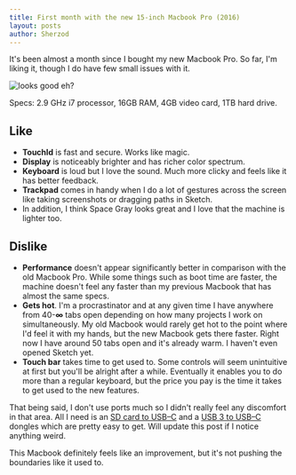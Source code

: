 ```yaml
---
title: First month with the new 15-inch Macbook Pro (2016)
layout: posts
author: Sherzod
---
```


It's been almost a month since I bought my new  Macbook Pro. So far, I'm liking it, though I do have few small issues with it.

<img class="w-100 pv4" alt="looks good eh?" src="https://sherzodmax.github.io/img/IMG_6487-small.JPG">

Specs: 2.9 GHz i7 processor, 16GB RAM, 4GB video card, 1TB hard drive.

## Like
- **TouchId** is fast and secure. Works like magic.
- **Display** is noticeably brighter and has richer color spectrum.
- **Keyboard** is loud but I love the sound. Much more clicky and feels like it has better feedback.
- **Trackpad** comes in handy when I do a lot of gestures across the screen like taking screenshots or dragging paths in Sketch.
- In addition, I think Space Gray looks great and I love that the machine is lighter too.

## Dislike
- **Performance** doesn't appear significantly better in comparison with the old Macbook Pro. While some things such as boot time are faster, the machine doesn't feel any faster than my previous Macbook that has almost the same specs.
- **Gets hot**. I'm a procrastinator and at any given time I have anywhere from 40-**∞** tabs open depending on how many projects I work on simultaneously. My old Macbook would rarely get hot to the point where I'd feel it with my hands, but the new Macbook gets there faster. Right now I have around 50 tabs open and it's already warm. I haven't even opened Sketch yet.
- **Touch bar** takes time to get used to. Some controls will seem unintuitive at first but you'll be alright after a while. Eventually it enables you to do more than a regular keyboard, but the price you pay is the time it takes to get used to the new features.

That being said, I don't use ports much so I didn't really feel any discomfort in that area. All I need is an [SD card to USB–C](https://www.amazon.com/AUKEY-microSD-Delivery-Charging-Throughput/dp/B01MQTE5EU/ref=sr_1_23?s=pc&ie=UTF8&qid=1487619102&sr=1-23&keywords=usb+c+to+sd+card) and a [USB 3 to USB–C](https://www.amazon.com/dp/B01AUKU1OO/ref=cm_sw_r_tw_dp_x_4o0Qyb44R36PR) dongles which are pretty easy to get. Will update this post if I notice anything weird.

This Macbook definitely feels like an improvement, but it's not pushing the boundaries like it used to.
